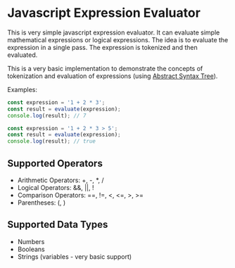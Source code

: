 # Javascript Expression Evaluator

This is very simple javascript expression evaluator. It can evaluate simple mathematical expressions or logical expressions.
The idea is to evaluate the expression in a single pass. The expression is tokenized and then evaluated.

This is a very basic implementation to demonstrate the concepts of tokenization and evaluation of expressions (using [Abstract Syntax Tree](https://en.wikipedia.org/wiki/Abstract_syntax_tree)).

Examples:

```javascript
const expression = '1 + 2 * 3';
const result = evaluate(expression);
console.log(result); // 7
```

```javascript
const expression = '1 + 2 * 3 > 5';
const result = evaluate(expression);
console.log(result); // true
```

## Supported Operators

-   Arithmetic Operators: +, -, \*, /
-   Logical Operators: &&, ||, !
-   Comparison Operators: ==, !=, <, <=, >, >=
-   Parentheses: (, )

## Supported Data Types

-   Numbers
-   Booleans
-   Strings (variables - very basic support)
